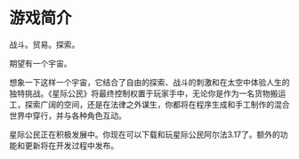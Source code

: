 # 游戏简介

战斗。贸易。探索。

期望有一个宇宙。

想象一下这样一个宇宙，它结合了自由的探索、战斗的刺激和在太空中体验人生的独特挑战。《星际公民》将最终控制权置于玩家手中，无论你是作为一名货物搬运工，探索广阔的空间，还是在法律之外谋生，你都将在程序生成和手工制作的混合世界中穿行，并与各种角色互动。



星际公民正在积极发展中。你现在可以下载和玩星际公民阿尔法3.17了。额外的功能和更新将在开发过程中发布。